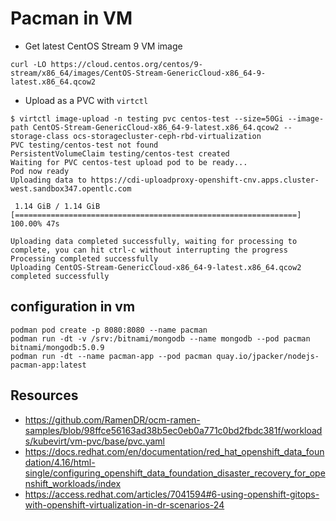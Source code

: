 # Pacman in VM

- Get latest CentOS Stream 9 VM image

```
curl -LO https://cloud.centos.org/centos/9-stream/x86_64/images/CentOS-Stream-GenericCloud-x86_64-9-latest.x86_64.qcow2
```

- Upload as a PVC with `virtctl`

```
$ virtctl image-upload -n testing pvc centos-test --size=50Gi --image-path CentOS-Stream-GenericCloud-x86_64-9-latest.x86_64.qcow2 --storage-class ocs-storagecluster-ceph-rbd-virtualization
PVC testing/centos-test not found
PersistentVolumeClaim testing/centos-test created
Waiting for PVC centos-test upload pod to be ready...
Pod now ready
Uploading data to https://cdi-uploadproxy-openshift-cnv.apps.cluster-west.sandbox347.opentlc.com

 1.14 GiB / 1.14 GiB [===============================================================] 100.00% 47s

Uploading data completed successfully, waiting for processing to complete, you can hit ctrl-c without interrupting the progress
Processing completed successfully
Uploading CentOS-Stream-GenericCloud-x86_64-9-latest.x86_64.qcow2 completed successfully
```

## configuration in vm

```
podman pod create -p 8080:8080 --name pacman
podman run -dt -v /srv:/bitnami/mongodb --name mongodb --pod pacman bitnami/mongodb:5.0.9
podman run -dt --name pacman-app --pod pacman quay.io/jpacker/nodejs-pacman-app:latest
```

## Resources

- https://github.com/RamenDR/ocm-ramen-samples/blob/98ffce56163ad38b5ec0eb0a771c0bd2fbdc381f/workloads/kubevirt/vm-pvc/base/pvc.yaml
- https://docs.redhat.com/en/documentation/red_hat_openshift_data_foundation/4.16/html-single/configuring_openshift_data_foundation_disaster_recovery_for_openshift_workloads/index
- https://access.redhat.com/articles/7041594#6-using-openshift-gitops-with-openshift-virtualization-in-dr-scenarios-24
